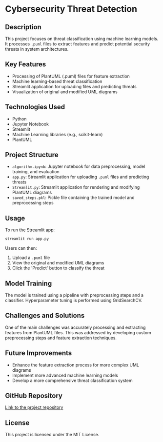 # Cybersecurity Threat Detection

## Description

This project focuses on threat classification using machine learning models. It processes `.puml` files to extract features and predict potential security threats in system architectures.

## Key Features

- Processing of PlantUML (.puml) files for feature extraction
- Machine learning-based threat classification
- Streamlit application for uploading files and predicting threats
- Visualization of original and modified UML diagrams

## Technologies Used

- Python
- Jupyter Notebook
- Streamlit
- Machine Learning libraries (e.g., scikit-learn)
- PlantUML

## Project Structure

- `algorithm.ipynb`: Jupyter notebook for data preprocessing, model training, and evaluation
- `app.py`: Streamlit application for uploading `.puml` files and predicting threats
- `Streamlit.py`: Streamlit application for rendering and modifying PlantUML diagrams
- `saved_steps.pkl`: Pickle file containing the trained model and preprocessing steps

## Usage

To run the Streamlit app:

```bash
streamlit run app.py
```

Users can then:

1. Upload a `.puml` file
2. View the original and modified UML diagrams
3. Click the 'Predict' button to classify the threat

## Model Training

The model is trained using a pipeline with preprocessing steps and a classifier. Hyperparameter tuning is performed using GridSearchCV.

## Challenges and Solutions

One of the main challenges was accurately processing and extracting features from PlantUML files. This was addressed by developing custom preprocessing steps and feature extraction techniques.

## Future Improvements

- Enhance the feature extraction process for more complex UML diagrams
- Implement more advanced machine learning models
- Develop a more comprehensive threat classification system

## GitHub Repository

[Link to the project repository](https://github.com/rsteinborn/threat-modeler)

## License

This project is licensed under the MIT License.
